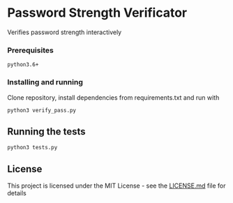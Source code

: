 # Password Strength Verificator 

Verifies password strength interactively

### Prerequisites
```
python3.6+
```

### Installing and running
Clone repository, install dependencies from requirements.txt and run with
```
python3 verify_pass.py
```
## Running the tests

```
python3 tests.py
```
## License

This project is licensed under the MIT License - see the [LICENSE.md](LICENSE.md) file for details

